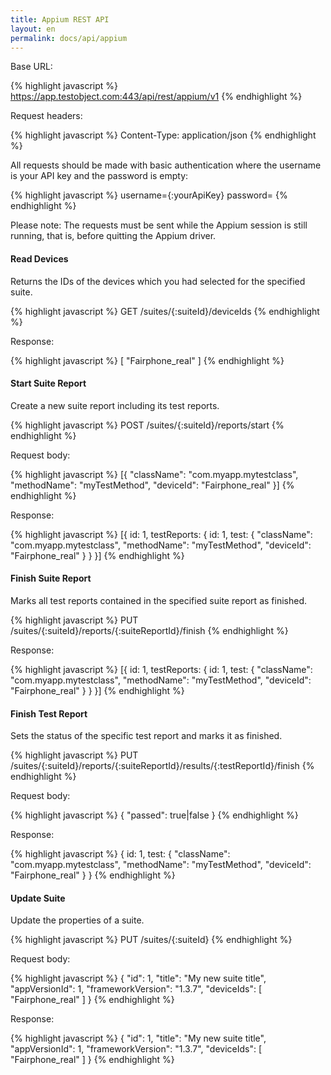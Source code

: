 ```yaml
---
title: Appium REST API
layout: en
permalink: docs/api/appium
---
```


Base URL:

{% highlight javascript %}
https://app.testobject.com:443/api/rest/appium/v1
{% endhighlight %}

Request headers:

{% highlight javascript %}
Content-Type: application/json
{% endhighlight %}

All requests should be made with basic authentication where the username is your API key and the password is empty:

{% highlight javascript %}
username={:yourApiKey}
password=
{% endhighlight %}

Please note: The requests must be sent while the Appium session is still running, that is, before quitting the Appium driver.


<h4 id="read-devices">Read Devices</h4>

Returns the IDs of the devices which you had selected for the specified suite.

{% highlight javascript %}
GET /suites/{:suiteId}/deviceIds
{% endhighlight %}

Response:

{% highlight javascript %}
[
	"Fairphone_real"
]
{% endhighlight %}


<h4 id="start-suite-report">Start Suite Report</h4>

Create a new suite report including its test reports.

{% highlight javascript %}
POST /suites/{:suiteId}/reports/start
{% endhighlight %}

Request body:

{% highlight javascript %}
[{
	"className": "com.myapp.mytestclass",
	"methodName": "myTestMethod",
	"deviceId": "Fairphone_real"
}]
{% endhighlight %}

Response:

{% highlight javascript %}
[{
	id: 1,
	testReports: {
		id: 1,
		test: {
			"className": "com.myapp.mytestclass",
			"methodName": "myTestMethod",
			"deviceId": "Fairphone_real"
		}
	}
}]
{% endhighlight %}


<h4 id="finish-suite-report">Finish Suite Report</h4>

Marks all test reports contained in the specified suite report as finished.

{% highlight javascript %}
PUT /suites/{:suiteId}/reports/{:suiteReportId}/finish
{% endhighlight %}

Response:

{% highlight javascript %}
[{
	id: 1,
	testReports: {
		id: 1,
		test: {
			"className": "com.myapp.mytestclass",
			"methodName": "myTestMethod",
			"deviceId": "Fairphone_real"
		}
	}
}]
{% endhighlight %}


<h4 id="finish-test-report">Finish Test Report</h4>

Sets the status of the specific test report and marks it as finished.

{% highlight javascript %}
PUT /suites/{:suiteId}/reports/{:suiteReportId}/results/{:testReportId}/finish
{% endhighlight %}

Request body:

{% highlight javascript %}
{
	"passed": true|false
}
{% endhighlight %}

Response:

{% highlight javascript %}
{
	id: 1,
	test: {
		"className": "com.myapp.mytestclass",
		"methodName": "myTestMethod",
		"deviceId": "Fairphone_real"
	}
}
{% endhighlight %}


<h4 id="update-suite">Update Suite</h4>

Update the properties of a suite.

{% highlight javascript %}
PUT /suites/{:suiteId}
{% endhighlight %}

Request body:

{% highlight javascript %}
{
	"id": 1,
	"title": "My new suite title",
	"appVersionId": 1,
	"frameworkVersion": "1.3.7",
	"deviceIds": [
		"Fairphone_real"
	]
}
{% endhighlight %}

Response:

{% highlight javascript %}
{
	"id": 1,
	"title": "My new suite title",
	"appVersionId": 1,
	"frameworkVersion": "1.3.7",
	"deviceIds": [
		"Fairphone_real"
	]
}
{% endhighlight %}

